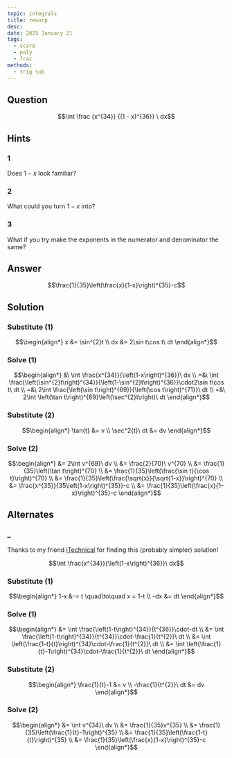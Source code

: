 ```yaml
---
topic: integrals
title: rewarp
desc: 
date: 2025 January 21
tags:
  - scare
  - poly
  - frac
methods:
  - trig sub
---
```



## Question
```math
\int
  \frac
    {x^{34}}
    {(1 - x)^{36}}
\ dx
```


## Hints

### 1
Does $1-x$ look familiar?

### 2
What could you turn $1-x$ into?

### 3
What if you try make the exponents in the numerator and denominator the same?


## Answer
```math
\frac{1}{35}\left(\frac{x}{1-x}\right)^{35}-c
```


## Solution

### Substitute (1)
```math
\begin{align*}
  x &= \sin^{2}t
  \\ dx &= 2\sin t\cos t\ dt
\end{align*}
```

### Solve (1)
```math
\begin{align*}
  &\ \int \frac{x^{34}}{\left(1-x\right)^{36}}\ dx
  \\ =&\ \int \frac{\left(\sin^{2}t\right)^{34}}{\left(1-\sin^{2}t\right)^{36}}\cdot2\sin t\cos t\ dt
  \\ =&\ 2\int \frac{\left(\sin t\right)^{69}}{\left(\cos t\right)^{71}}\ dt
  \\ =&\ 2\int \left(\tan t\right)^{69}\left(\sec^{2}t\right)\ dt
\end{align*}
```

### Substitute (2)
```math
\begin{align*}
  \tan{t} &= v
  \\ \sec^2{t}\ dt &= dv
\end{align*}
```

### Solve (2)
```math
\begin{align*}
  &= 2\int v^{69}\ dv
  \\ &= \frac{2}{70}\ v^{70}
  \\ &= \frac{1}{35}\left(\tan t\right)^{70}
  \\ &= \frac{1}{35}\left(\frac{\sin t}{\cos t}\right)^{70}
  \\ &= \frac{1}{35}\left(\frac{\sqrt{x}}{\sqrt{1-x}}\right)^{70}
  \\ &= \frac{x^{35}}{35\left(1-x\right)^{35}}-c
  \\ &= \frac{1}{35}\left(\frac{x}{1-x}\right)^{35}-c
\end{align*}
```


## Alternates

### _
Thanks to my friend <a target="_blank" href="https://github.com/itechnicals">iTechnical</a> for finding this (probably simpler) solution!

```math
\int \frac{x^{34}}{\left(1-x\right)^{36}}\ dx
```

### Substitute (1)
```math
\begin{align*}
  1-x &-= t \quad\to\quad x = 1-t
  \\ -dx &= dt
\end{align*}
```

### Solve (1)
```math
\begin{align*}
  &= \int \frac{\left(1-t\right)^{34}}{t^{36}}\cdot-dt
  \\ &= \int \frac{\left(1-t\right)^{34}}{t^{34}}\cdot-\frac{1}{t^{2}}\ dt
  \\ &= \int \left(\frac{1-t}{t}\right)^{34}\cdot-\frac{1}{t^{2}}\ dt
  \\ &= \int \left(\frac{1}{t}-1\right)^{34}\cdot-\frac{1}{t^{2}}\ dt
\end{align*}
```

### Substitute (2)
```math
\begin{align*}
  \frac{1}{t}-1 &= v
  \\ -\frac{1}{t^{2}}\ dt &= dv
\end{align*}
```

### Solve (2)
```math
\begin{align*}
  &= \int v^{34}\ dv
  \\ &= \frac{1}{35}v^{35}
  \\ &= \frac{1}{35}\left(\frac{1}{t}-1\right)^{35}
  \\ &= \frac{1}{35}\left(\frac{1-t}{t}\right)^{35}
  \\ &= \frac{1}{35}\left(\frac{x}{1-x}\right)^{35}-c
\end{align*}
```
